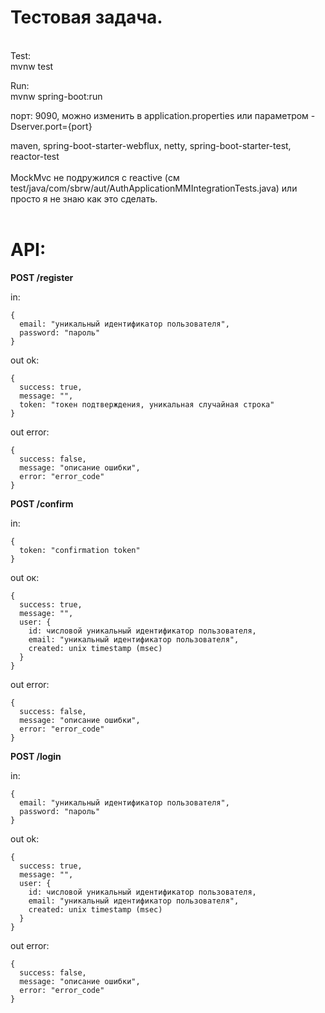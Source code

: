 # Тестовая задача.<br />
<br />
Test:<br />
mvnw test<br />

Run:<br />
mvnw spring-boot:run<br />

порт: 9090, можно изменить в application.properties или параметром -Dserver.port={port}<br />

maven, spring-boot-starter-webflux, netty, spring-boot-starter-test, reactor-test<br />
<br />
MockMvc не подружился с reactive (см test/java/com/sbrw/aut/AuthApplicationMMIntegrationTests.java)
или просто я не знаю как это сделать.<br />
<br />
# API:<br />

<b>POST /register</b><br />

in:<br />
```
{
  email: "уникальный идентификатор пользователя",
  password: "пароль"
}
```

out ok:<br />
```
{
  success: true,
  message: "",
  token: "токен подтверждения, уникальная случайная строка"
}
```

out error:<br />
```
{
  success: false,
  message: "описание ошибки",
  error: "error_code"
}
```

<b>POST /confirm</b><br />

in:
```
{
  token: "confirmation token"
}
```

out ок:
```
{
  success: true,
  message: "",
  user: {
    id: числовой уникальный идентификатор пользователя,
    email: "уникальный идентификатор пользователя",
    created: unix timestamp (msec)
  }
}
```

out error:
```
{
  success: false,
  message: "описание ошибки",
  error: "error_code"
}
```

<b>POST /login</b><br />

in:
```
{
  email: "уникальный идентификатор пользователя",
  password: "пароль"
}
```

out ok:
```
{
  success: true,
  message: "",
  user: {
    id: числовой уникальный идентификатор пользователя,
    email: "уникальный идентификатор пользователя",
    created: unix timestamp (msec)
  }
}
```

out error:
```
{
  success: false,
  message: "описание ошибки",
  error: "error_code"
}
```
